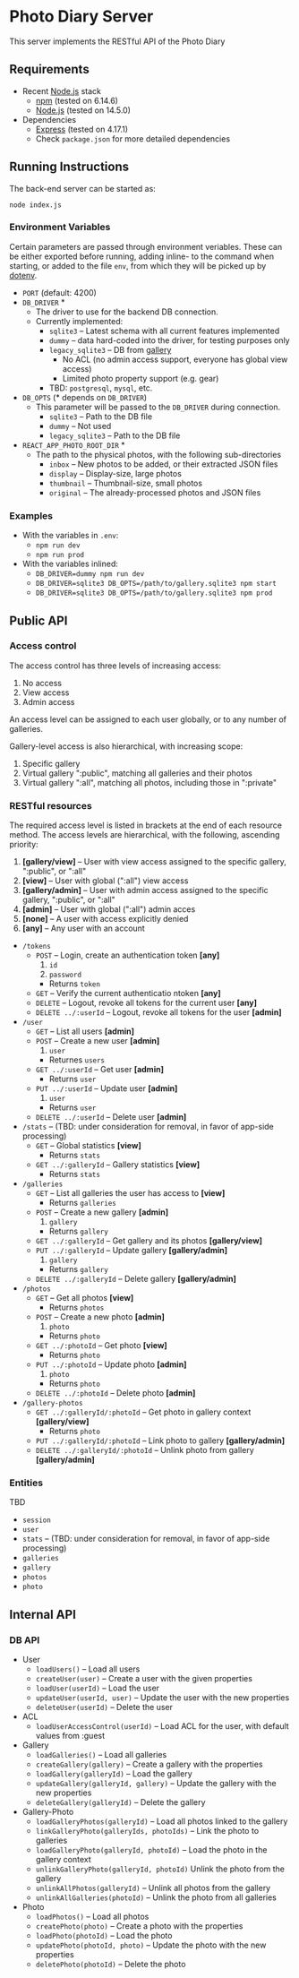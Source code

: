 # Photo Diary Server

This server implements the RESTful API of the Photo Diary

## Requirements

- Recent [Node.js](https://nodejs.org) stack
  - [npm](https://www.npmjs.com/) (tested on 6.14.6)
  - [Node.js](https://nodejs.org) (tested on 14.5.0)
- Dependencies
  - [Express](https://expressjs.com/) (tested on 4.17.1)
  - Check `package.json` for more detailed dependencies

## Running Instructions

The back-end server can be started as:

```
node index.js
```

### Environment Variables

Certain parameters are passed through environment veriables. These can be either exported before running, adding inline- to the command when starting, or added to the file `env`, from which they will be picked up by [dotenv](https://www.npmjs.com/package/dotenv).

- `PORT` (default: 4200)
- `DB_DRIVER` \*
  - The driver to use for the backend DB connection.
  - Currently implemented:
    - `sqlite3` – Latest schema with all current features implemented
    - `dummy` – data hard-coded into the driver, for testing purposes only
    - `legacy_sqlite3` – DB from [gallery](https://github.com/vlumi/gallery)
      - No ACL (no admin access support, everyone has global view access)
      - Limited photo property support (e.g. gear)
    - TBD: `postgresql`, `mysql`, etc.
- `DB_OPTS` (\* depends on `DB_DRIVER`)
  - This parameter will be passed to the `DB_DRIVER` during connection.
    - `sqlite3` – Path to the DB file
    - `dummy` – Not used
    - `legacy_sqlite3` – Path to the DB file
- `REACT_APP_PHOTO_ROOT_DIR` \*
  - The path to the physical photos, with the following sub-directories
    - `inbox` – New photos to be added, or their extracted JSON files
    - `display` – Display-size, large photos
    - `thumbnail` – Thumbnail-size, small photos
    - `original` – The already-processed photos and JSON files

### Examples

- With the variables in `.env`:
  - `npm run dev`
  - `npm run prod`
- With the variables inlined:
  - `DB_DRIVER=dummy npm run dev`
  - `DB_DRIVER=sqlite3 DB_OPTS=/path/to/gallery.sqlite3 npm start`
  - `DB_DRIVER=sqlite3 DB_OPTS=/path/to/gallery.sqlite3 npm prod`

## Public API

### Access control

The access control has three levels of increasing access:

1. No access
2. View access
3. Admin access

An access level can be assigned to each user globally, or to any number of galleries.

Gallery-level access is also hierarchical, with increasing scope:

1. Specific gallery
2. Virtual gallery ":public", matching all galleries and their photos
3. Virtual gallery ":all", matching all photos, including those in ":private"

### RESTful resources

The required access level is listed in brackets at the end of each resource method. The access levels are hierarchical, with the following, ascending priority:

1. **[gallery/view]** – User with view access assigned to the specific gallery, ":public", or ":all"
2. **[view]** – User with global (":all") view access
3. **[gallery/admin]** – User with admin access assigned to the specific gallery, ":public", or ":all"
4. **[admin]** – User with global (":all") admin acces
5. **[none]** – A user with access explicitly denied
6. **[any]** – Any user with an account

- `/tokens`
  - `POST` – Login, create an authentication token **[any]**
    1. `id`
    2. `password`
    - Returns `token`
  - `GET` – Verify the current authenticatio ntoken **[any]**
  - `DELETE` – Logout, revoke all tokens for the current user **[any]**
  - `DELETE ../:userId` – Logout, revoke all tokens for the user **[admin]**
- `/user`
  - `GET` – List all users **[admin]**
  - `POST` – Create a new user **[admin]**
    1. `user`
    - Returnes `users`
  - `GET ../:userId` – Get user **[admin]**
    - Returns `user`
  - `PUT ../:userId` – Update user **[admin]**
    1. `user`
    - Returns `user`
  - `DELETE ../:userId` – Delete user **[admin]**
- `/stats` – (TBD: under consideration for removal, in favor of app-side processing)
  - `GET` – Global statistics **[view]**
    - Returns `stats`
  - `GET ../:galleryId` – Gallery statistics **[view]**
    - Returns `stats`
- `/galleries`
  - `GET` – List all galleries the user has access to **[view]**
    - Returns `galleries`
  - `POST` – Create a new gallery **[admin]**
    1. `gallery`
    - Returns `gallery`
  - `GET ../:galleryId` – Get gallery and its photos **[gallery/view]**
  - `PUT ../:galleryId` – Update gallery **[gallery/admin]**
    1. `gallery`
    - Returns `gallery`
  - `DELETE ../:galleryId` – Delete gallery **[gallery/admin]**
- `/photos`
  - `GET` – Get all photos **[view]**
    - Returns `photos`
  - `POST` – Create a new photo **[admin]**
    1. `photo`
    - Returns `photo`
  - `GET ../:photoId` – Get photo **[view]**
    - Returns `photo`
  - `PUT ../:photoId` – Update photo **[admin]**
    1. `photo`
    - Returns `photo`
  - `DELETE ../:photoId` – Delete photo **[admin]**
- `/gallery-photos`
  - `GET ../:galleryId/:photoId` – Get photo in gallery context **[gallery/view]**
    - Returns `photo`
  - `PUT ../:galleryId/:photoId` – Link photo to gallery **[gallery/admin]**
  - `DELETE ../:galleryId/:photoId` – Unlink photo from gallery **[gallery/admin]**

### Entities

TBD

- `session`
- `user`
- `stats` – (TBD: under consideration for removal, in favor of app-side processing)
- `galleries`
- `gallery`
- `photos`
- `photo`

## Internal API

### DB API

- User
  - `loadUsers()` – Load all users
  - `createUser(user)` – Create a user with the given properties
  - `loadUser(userId)` – Load the user
  - `updateUser(userId, user)` – Update the user with the new properties
  - `deleteUser(userId)` – Delete the user
- ACL
  - `loadUserAccessControl(userId)` – Load ACL for the user, with default values from :guest
- Gallery
  - `loadGalleries()` – Load all galleries
  - `createGallery(gallery)` – Create a gallery with the properties
  - `loadGallery(galleryId)` – Load the gallery
  - `updateGallery(galleryId, gallery)` – Update the gallery with the new properties
  - `deleteGallery(galleryId)` – Delete the gallery
- Gallery-Photo
  - `loadGalleryPhotos(galleryId)` – Load all photos linked to the gallery
  - `linkGalleryPhoto(galleryIds, photoIds)` – Link the photo to galleries
  - `loadGalleryPhoto(galleryId, photoId)` – Load the photo in the gallery context
  - `unlinkGalleryPhoto(galleryId, photoId)` Unlink the photo from the gallery
  - `unlinkAllPhotos(galleryId)` – Unlink all photos from the gallery
  - `unlinkAllGalleries(photoId)` – Unlink the photo from all galleries
- Photo
  - `loadPhotos()` – Load all photos
  - `createPhoto(photo)` – Create a photo with the properties
  - `loadPhoto(photoId)` – Load the photo
  - `updatePhoto(photoId, photo)` – Update the photo with the new properties
  - `deletePhoto(photoId)` – Delete the photo
